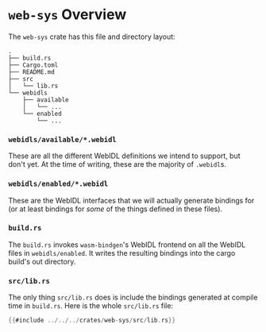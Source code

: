 # `web-sys` Overview

The `web-sys` crate has this file and directory layout:

```text
.
├── build.rs
├── Cargo.toml
├── README.md
├── src
│   └── lib.rs
└── webidls
    ├── available
    │   └── ...
    └── enabled
        └── ...
```

### `webidls/available/*.webidl`

These are all the different WebIDL definitions we intend to support, but don't
yet. At the time of writing, these are the majority of `.webidl`s.

### `webidls/enabled/*.webidl`

These are the WebIDL interfaces that we will actually generate bindings for (or
at least bindings for *some* of the things defined in these files).

### `build.rs`

The `build.rs` invokes `wasm-bindgen`'s WebIDL frontend on all the WebIDL files
in `webidls/enabled`. It writes the resulting bindings into the cargo build's
out directory.

### `src/lib.rs`

The only thing `src/lib.rs` does is include the bindings generated at compile
time in `build.rs`. Here is the whole `src/lib.rs` file:

```rust
{{#include ../../../crates/web-sys/src/lib.rs}}
```

